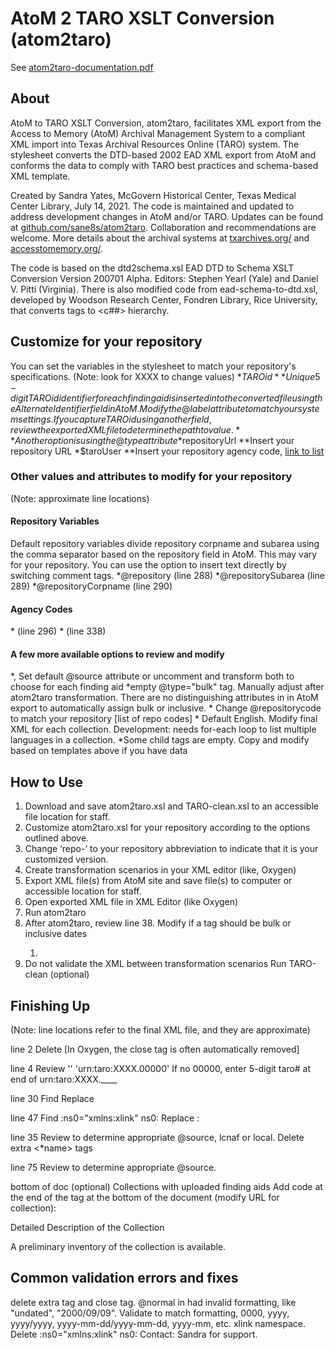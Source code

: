 AtoM 2 TARO XSLT Conversion (atom2taro)
=====
See [atom2taro-documentation.pdf](https://github.com/sane8s/atom2taro/blob/main/atom2taro-documentation.pdf)

## About
AtoM to TARO XSLT Conversion, atom2taro, facilitates XML export from the Access to Memory (AtoM) Archival Management System to a compliant XML import into Texas Archival Resources Online (TARO) system. The stylesheet converts the DTD-based 2002 EAD XML export from AtoM and conforms the data to comply with TARO best practices and schema-based XML template.

Created by Sandra Yates, McGovern Historical Center, Texas Medical Center Library, July 14, 2021. The code is maintained and updated to address development changes in AtoM and/or TARO. Updates can be found at [github.com/sane8s/atom2taro](https://github.com/sane8s/atom2taro). Collaboration and recommendations are welcome. More details about the archival systems at [txarchives.org/](https://txarchives.org/) and [accesstomemory.org/](https://www.accesstomemory.org/).

The code is based on the dtd2schema.xsl EAD DTD to Schema XSLT Conversion Version 200701 Alpha. Editors: Stephen Yearl (Yale) and Daniel V. Pitti (Virginia).
There is also modified code from ead-schema-to-dtd.xsl, developed by Woodson Research Center, Fondren Library, Rice University, that converts <c> tags to <c##> hierarchy.

## Customize for your repository
You can set the variables in the stylesheet to match your repository's specifications. (Note: look for XXXX to change values)
*$TAROid
**Unique 5-digit TAROid identifier for each finding aid is inserted into the converted file using the Alternate Identifier field in AtoM. Modify the @label attribute to match your system settings. If you capture TAROid using another field, review the exported XML file to determine the path to value.
**Another option is using the @type attribute
*$repositoryUrl
**Insert your repository URL
*$taroUser
**Insert your repository agency code, [link to list](URL)

### Other values and attributes to modify for your repository
(Note: approximate line locations)

#### Repository Variables
Default repository variables divide repository corpname and subarea using the comma separator based on the repository field in AtoM. This may vary for your repository. You can use the option to insert text directly by switching comment tags.
*@repository (line 288)
*@repositorySubarea (line 289)
*@repositoryCorpname (line 290)

#### Agency Codes
*<eadid countrycode="US" mainagencycode="US-XXXX"> (line 296)
*<unitid repositorycode="US-XXXX"> (line 338)

#### A few more available options to review and modify
*<origination>, <controlaccess> Set default @source attribute or uncomment and transform both to choose for each finding aid
*empty @type="bulk" <unitdate> tag. Manually adjust after atom2taro transformation. There are no distinguishing attributes in <unitdate> in AtoM export to automatically assign bulk or inclusive.
*<unitid> Change @repositorycode to match your repository [list of repo codes]
*<language> Default English. Modify final XML for each collection. Development: needs for-each loop to list multiple languages in a collection.
*Some <archdesc> child tags are empty. Copy and modify based on templates above if you have data

## How to Use
1. Download and save atom2taro.xsl and TARO-clean.xsl to an accessible file location for staff.
2. Customize atom2taro.xsl for your repository according to the options outlined above.
3. Change ‘repo-’ to your repository abbreviation to indicate that it is your customized version.
4. Create transformation scenarios in your XML editor (like, Oxygen)
5. Export XML file(s) from AtoM site and save file(s) to computer or accessible location for staff.
6. Open exported XML file in XML Editor (like Oxygen)
7. Run atom2taro
8. After atom2taro, review line 38. Modify if a <unitdate> tag should be bulk or inclusive dates
	1. <unitdate label="Dates (Bulk):" type="bulk" encodinganalog="245$g" era="ce" calendar="gregorian" normal="0000"/>
9. Do not validate the XML between transformation scenarios
Run TARO-clean (optional)

## Finishing Up
(Note: line locations refer to the final XML file, and they are approximate)

line 2
Delete <ead> [In Oxygen, the close tag is often automatically removed]

line 4
Review '<eadid>'
'<eadid countrycode="US" mainagencycode="US-XXXX">urn:taro:XXXX.00000</eadid>'
If no 00000, enter 5-digit taro# at end of urn:taro:XXXX.____

line 30
Find
<archdesc level="collection" relatedencoding="ISAD(G)v2">
Replace
<archdesc level="collection" type="inventory" audience="external">


line 47
Find
:ns0="xmlns:xlink" ns0:
Replace
:

line 35
Review <origination> to determine appropriate @source, lcnaf or local. Delete extra <*name> tags

line 75
Review <controlaccess> to determine appropriate @source.

bottom of doc (optional)
Collections with uploaded finding aids
Add code at the end of the <archdesc> tag  at the bottom of the document (modify URL for collection):

<dsc type="combined">
            <head>Detailed Description of the Collection</head>
            <p><extref xmlns:xlink="http://www.w3.org/1999/xlink" xlink:type="simple" xlink:show="new" xlink:actuate="onRequest" xlink:href="https://XXXX.edu/downloads/[collslug].pdf">A preliminary inventory of the collection is available.</extref> </p>
 </dsc> 

## Common validation errors and fixes
<ead> delete extra tag and close tag.
@normal in <unitdate> had invalid formatting, like "undated", "2000/09/09". Validate to match formatting, 0000, yyyy, yyyy/yyyy, yyyy-mm-dd/yyyy-mm-dd, yyyy-mm, etc.
<extref> xlink namespace. Delete :ns0="xmlns:xlink" ns0:
Contact: Sandra for support.
